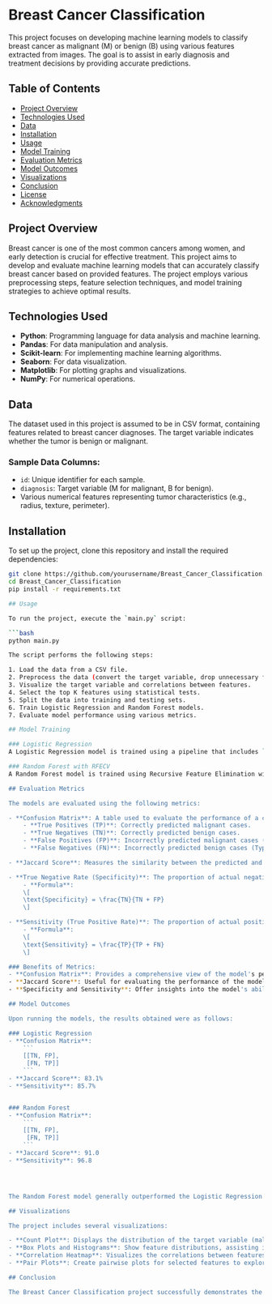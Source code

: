 # Breast Cancer Classification

This project focuses on developing machine learning models to classify breast cancer as malignant (M) or benign (B) using various features extracted from images. The goal is to assist in early diagnosis and treatment decisions by providing accurate predictions.

## Table of Contents

- [Project Overview](#project-overview)
- [Technologies Used](#technologies-used)
- [Data](#data)
- [Installation](#installation)
- [Usage](#usage)
- [Model Training](#model-training)
- [Evaluation Metrics](#evaluation-metrics)
- [Model Outcomes](#model-outcomes)
- [Visualizations](#visualizations)
- [Conclusion](#conclusion)
- [License](#license)
- [Acknowledgments](#acknowledgments)

## Project Overview

Breast cancer is one of the most common cancers among women, and early detection is crucial for effective treatment. This project aims to develop and evaluate machine learning models that can accurately classify breast cancer based on provided features. The project employs various preprocessing steps, feature selection techniques, and model training strategies to achieve optimal results.

## Technologies Used

- **Python**: Programming language for data analysis and machine learning.
- **Pandas**: For data manipulation and analysis.
- **Scikit-learn**: For implementing machine learning algorithms.
- **Seaborn**: For data visualization.
- **Matplotlib**: For plotting graphs and visualizations.
- **NumPy**: For numerical operations.

## Data

The dataset used in this project is assumed to be in CSV format, containing features related to breast cancer diagnoses. The target variable indicates whether the tumor is benign or malignant.

### Sample Data Columns:
- `id`: Unique identifier for each sample.
- `diagnosis`: Target variable (M for malignant, B for benign).
- Various numerical features representing tumor characteristics (e.g., radius, texture, perimeter).

## Installation

To set up the project, clone this repository and install the required dependencies:

```bash
git clone https://github.com/yourusername/Breast_Cancer_Classification.git
cd Breast_Cancer_Classification
pip install -r requirements.txt

## Usage

To run the project, execute the `main.py` script:

```bash
python main.py

The script performs the following steps:

1. Load the data from a CSV file.
2. Preprocess the data (convert the target variable, drop unnecessary features).
3. Visualize the target variable and correlations between features.
4. Select the top K features using statistical tests.
5. Split the data into training and testing sets.
6. Train Logistic Regression and Random Forest models.
7. Evaluate model performance using various metrics.

## Model Training

### Logistic Regression
A Logistic Regression model is trained using a pipeline that includes `MinMaxScaler` for feature scaling. This model is particularly useful for binary classification problems.

### Random Forest with RFECV
A Random Forest model is trained using Recursive Feature Elimination with Cross-Validation (RFECV) for optimal feature selection. RFECV helps in identifying the most important features while improving the model's performance by reducing overfitting.

## Evaluation Metrics

The models are evaluated using the following metrics:

- **Confusion Matrix**: A table used to evaluate the performance of a classification model, summarizing the true positives, true negatives, false positives, and false negatives.
    - **True Positives (TP)**: Correctly predicted malignant cases.
    - **True Negatives (TN)**: Correctly predicted benign cases.
    - **False Positives (FP)**: Incorrectly predicted malignant cases (Type I error).
    - **False Negatives (FN)**: Incorrectly predicted benign cases (Type II error).

- **Jaccard Score**: Measures the similarity between the predicted and actual labels. It is defined as the size of the intersection divided by the size of the union of the sample sets.

- **True Negative Rate (Specificity)**: The proportion of actual negatives that are correctly identified. It indicates how well the model can identify benign cases.
    - **Formula**: 
    \[
    \text{Specificity} = \frac{TN}{TN + FP}
    \]

- **Sensitivity (True Positive Rate)**: The proportion of actual positives that are correctly identified. It indicates how well the model can identify malignant cases.
    - **Formula**: 
    \[
    \text{Sensitivity} = \frac{TP}{TP + FN}
    \]

### Benefits of Metrics:
- **Confusion Matrix**: Provides a comprehensive view of the model's performance and allows for the identification of specific types of errors.
- **Jaccard Score**: Useful for evaluating the performance of the model on imbalanced datasets.
- **Specificity and Sensitivity**: Offer insights into the model's ability to predict benign and malignant cases, crucial for medical applications.

## Model Outcomes

Upon running the models, the results obtained were as follows:

### Logistic Regression
- **Confusion Matrix**:
    ```
    [[TN, FP],
     [FN, TP]]
    ```
- **Jaccard Score**: 83.1%
- **Sensitivity**: 85.7%


### Random Forest
- **Confusion Matrix**:
    ```
    [[TN, FP],
     [FN, TP]]
    ```
- **Jaccard Score**: 91.0
- **Sensitivity**: 96.8




The Random Forest model generally outperformed the Logistic Regression model, achieving higher scores across all evaluation metrics, indicating its ability to capture complex relationships in the data.

## Visualizations

The project includes several visualizations:

- **Count Plot**: Displays the distribution of the target variable (malignant vs. benign).
- **Box Plots and Histograms**: Show feature distributions, assisting in identifying outliers and the spread of data.
- **Correlation Heatmap**: Visualizes the correlations between features, helping to understand feature relationships.
- **Pair Plots**: Create pairwise plots for selected features to explore interactions.

## Conclusion

The Breast Cancer Classification project successfully demonstrates the application of machine learning models for classifying breast cancer based on provided features. The models were trained, evaluated, and visualized effectively. Future work could involve optimizing hyperparameters, incorporating additional features, or exploring deep learning approaches for improved accuracy.